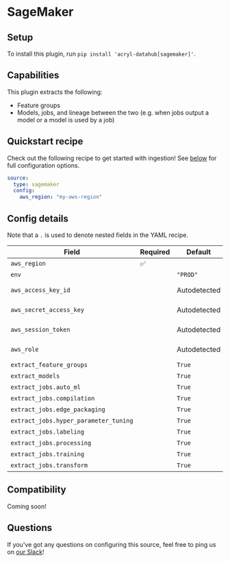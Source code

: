 # SageMaker

## Setup

To install this plugin, run `pip install 'acryl-datahub[sagemaker]'`.

## Capabilities

This plugin extracts the following:

- Feature groups
- Models, jobs, and lineage between the two (e.g. when jobs output a model or a model is used by a job)

## Quickstart recipe

Check out the following recipe to get started with ingestion! See [below](#config-details) for full configuration options.

```yml
source:
  type: sagemaker
  config:
    aws_region: "my-aws-region"
```

## Config details

Note that a `.` is used to denote nested fields in the YAML recipe.

| Field                                 | Required | Default      | Description                                                                        |
| ------------------------------------- | -------- | ------------ | ---------------------------------------------------------------------------------- |
| `aws_region`                          | ✅       |              | AWS region code.                                                                   |
| `env`                                 |          | `"PROD"`     | Environment to use in namespace when constructing URNs.                            |
| `aws_access_key_id`                   |          | Autodetected | See https://boto3.amazonaws.com/v1/documentation/api/latest/guide/credentials.html |
| `aws_secret_access_key`               |          | Autodetected | See https://boto3.amazonaws.com/v1/documentation/api/latest/guide/credentials.html |
| `aws_session_token`                   |          | Autodetected | See https://boto3.amazonaws.com/v1/documentation/api/latest/guide/credentials.html |
| `aws_role`                            |          | Autodetected | See https://boto3.amazonaws.com/v1/documentation/api/latest/guide/credentials.html |
| `extract_feature_groups`              |          | `True`       | Whether to extract feather groups.                                                 |
| `extract_models`                      |          | `True`       | Whether to extract models.                                                         |
| `extract_jobs.auto_ml`                |          | `True`       | Whether to extract AutoML jobs.                                                    |
| `extract_jobs.compilation`            |          | `True`       | Whether to extract compilation jobs.                                               |
| `extract_jobs.edge_packaging`         |          | `True`       | Whether to extract edge packaging jobs.                                            |
| `extract_jobs.hyper_parameter_tuning` |          | `True`       | Whether to extract hyperparameter tuning jobs.                                     |
| `extract_jobs.labeling`               |          | `True`       | Whether to extract labeling jobs.                                                  |
| `extract_jobs.processing`             |          | `True`       | Whether to extract processing jobs.                                                |
| `extract_jobs.training`               |          | `True`       | Whether to extract training jobs.                                                  |
| `extract_jobs.transform`              |          | `True`       | Whether to extract transform jobs.                                                 |

## Compatibility

Coming soon!

## Questions

If you've got any questions on configuring this source, feel free to ping us on [our Slack](https://slack.datahubproject.io/)!
